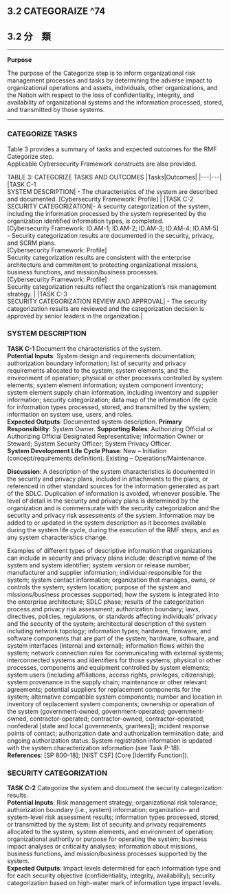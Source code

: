 ## 3.2 CATEGORAIZE ^74
## 3.2 分　類

---

**Purpose**  

The purpose of the Categorize step is to inform organizational risk management processes and tasks by determining the adverse impact to organizational operations and assets, individuals, other organizations, and the Nation with respect to the loss of confidentiality, integrity, and availability of organizational systems and the information processed, stored, and transmitted by those systems.

---

### CATEGORIZE TASKS 
Table 3 provides a summary of tasks and expected outcomes for the RMF Categorize step.   
Applicable Cybersecurity Framework constructs are also provided.   

TABLE 3:  CATEGORIZE TASKS AND OUTCOMES 
|Tasks|Outcomes|
|---|---|
|TASK C-1<br>SYSTEM DESCRIPTION| - The characteristics of the system are described and documented. [Cybersecurity Framework: Profile] |
|TASK C-2<br>SECURITY CATEGORIZATION|- A security categorization of the system, including the information processed by the system represented by the organization identified information types, is completed.<br>[Cybersecurity Framework: ID.AM-1; ID.AM-2; ID.AM-3; ID.AM-4; ID.AM-5]<br>- Security categorization results are documented in the security, privacy, and SCRM plans.<br>[Cybersecurity Framework: Profile] <br>Security categorization results are consistent with the enterprise architecture and commitment to protecting organizational missions, business functions, and mission/business processes.<br>[Cybersecurity Framework: Profile] <br>Security categorization results reflect the organization’s risk management strategy. |
|TASK C-3<br>SECURITY CATEGORIZATION REVIEW AND APPROVAL| - The security categorization results are reviewed and the categorization decision is approved by senior leaders in the organization.|

### SYSTEM DESCRIPTION
**TASK C-1**   Document the characteristics of the system.   
**Potential Inputs**:  System design and requirements documentation; authorization boundary information; list of security and privacy requirements allocated to the system, system elements, and the environment of operation; physical or other processes controlled by system elements; system element information; system component inventory; system element supply chain information, including inventory and supplier information; security categorization; data map of the information life cycle for information types processed, stored, and transmitted by the system; information on system use, users, and roles.  
**Expected Outputs**:  Documented system description. 
**Primary Responsibility**:  System Owner. 
**Supporting Roles**:  Authorizing Official or Authorizing Official Designated Representative; Information Owner or Steward; System Security Officer; System Privacy Officer.   
**System Development Life Cycle Phase**:  New – Initiation (concept/requirements definition). Existing – Operations/Maintenance.   

**Discussion**:  A description of the system characteristics is documented in the security and privacy plans, included in attachments to the plans, or referenced in other standard sources for the information generated as part of the SDLC. Duplication of information is avoided, whenever possible. The level of detail in the security and privacy plans is determined by the organization and is commensurate with the security categorization and the security and privacy risk assessments of the system. Information may be added to or updated in the system description as it becomes available during the system life cycle, during the execution of the RMF steps, and as any system characteristics change.  

Examples of different types of descriptive information that organizations can include in security and privacy plans include: descriptive name of the system and system identifier; system version or release number; manufacturer and supplier information; individual responsible for the system; system contact information; organization that manages, owns, or controls the system; system location; purpose of the system and missions/business processes supported; how the system is integrated into the enterprise architecture; SDLC phase; results of the categorization process and privacy risk assessment; authorization boundary; laws, directives, policies, regulations, or standards affecting individuals’ privacy and the security of the system; architectural description of the system including network topology; information types; hardware, firmware, and software components that are part of the system; hardware, software, and system interfaces (internal and external); information flows within the system; network connection rules for communicating with external systems; interconnected systems and identifiers for those systems; physical or other processes, components and equipment controlled by system elements; system users (including affiliations, access rights, privileges, citizenship); system provenance in the supply chain; maintenance or other relevant agreements; potential suppliers for replacement components for the system; alternative compatible system components; number and location in inventory of replacement system components; ownership or operation of the system (government-owned, government-operated; government-owned, contractor-operated; contractor-owned, contractor-operated; nonfederal [state and local governments, grantees]); incident response points of contact; authorization date and authorization termination date; and ongoing authorization status. System registration information is updated with the system characterization information (see Task P-18).  
**References**:  [SP 800-18]; [NIST CSF] (Core [Identify Function]).  

### SECURITY CATEGORIZATION 
**TASK C-2**   Categorize the system and document the security categorization results.   
**Potential Inputs**:  Risk management strategy; organizational risk tolerance; authorization boundary (i.e., system) information; organization- and system-level risk assessment results; information types processed, stored, or transmitted by the system; list of security and privacy requirements allocated to the system, system elements, and environment of operation; organizational authority or purpose for operating the system; business impact analyses or criticality analyses; information about missions, business functions, and mission/business processes supported by the system.  
**Expected Outputs**:  Impact levels determined for each information type and for each security objective (confidentiality, integrity, availability); security categorization based on high-water mark of information type impact levels.

